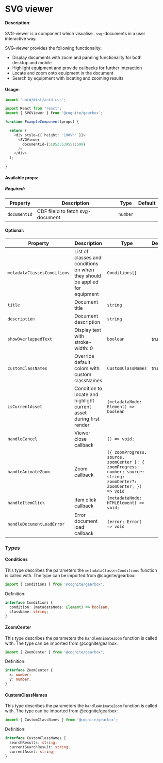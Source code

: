 # SVG viewer

<!-- STORY -->

#### Description:

SVG-viewer is a component which visualise `.svg`-documents in a user interactive way.

SVG-viewer provides the following functionality:
- Display documents with zoom and panning functionality for both desktop and mobile
- Highlight equipment and provide callbacks for further interaction
- Locate and zoom onto equipment in the document
- Search by equipment with locating and zooming results

#### Usage:

```typescript jsx
import 'antd/dist/antd.css';

import React from 'react';
import { SVGViewer } from '@cognite/gearbox';

function ExampleComponent(props) {

  return (
    <div style={{ height: '100vh' }}>
      <SVGViewer
        documentId={5185355395511590}
      />
    </div>
  );

}
```

#### Available props:
##### Required:

| Property              | Description                                 | Type                        | Default |
| --------------------- | ------------------------------------------- | --------------------------- | ------- |
| `documentId`            | CDF fileId to fetch svg-document            | `number` |         |

#### Optional:

| Property              | Description                                 | Type                        | Default |
| --------------------- | ------------------------------------------- | --------------------------- | ------- |
| `metadataClassesConditions`            | List of classes and conditions on when they should be applied for equipment            | `Conditions[]` |         |
| `title` | Document title  | `string`                  |   |
| `description` | Document description  | `string`                  |   |
| `showOverlappedText` | Display text with stroke-width: 0  | `boolean`                  | true |
| `customClassNames` | Override default colors with custom classNames  | `CustomClassNames`                  | true |
| `isCurrentAsset` | Condition to locate and highlight current asset during first render  | `(metadataNode: Element) => boolean`                  |   |
| `handleCancel` | Viewer close callback  | `() => void;`                  |   |
| `handleAnimateZoom` | Zoom callback  | `({ zoomProgress, source, zoomCenter }: { zoomProgress: number; source: string; zoomCenter?: ZoomCenter; }) => void`                  |   |
| `handleItemClick` | Item click callback  | `(metadataNode: HTMLElement) => void;`                  |   |
| `handleDocumentLoadError` | Error document load callback  | `(error: Error) => void`                  |   |


### Types

#### Conditions

This type describes the parameters the `metadataClassesConditions` function is called with.
The type can be imported from @cognite/gearbox:

```typescript
import { Conditions } from '@cognite/gearbox';
```

Definition:

```typescript
interface Conditions {
  condition: (metadataNode: Element) => boolean;
  className: string;
}

```

#### ZoomCenter

This type describes the parameters the `handleAnimateZoom` function is called with.
The type can be imported from @cognite/gearbox:

```typescript
import { ZoomCenter } from '@cognite/gearbox';
```

Definition:

```typescript
interface ZoomCenter {
  x: number;
  y: number;
}

```

#### CustomClassNames

This type describes the parameters the `handleAnimateZoom` function is called with.
The type can be imported from @cognite/gearbox:

```typescript
import { CustomClassNames } from '@cognite/gearbox';
```

Definition:

```typescript
interface CustomClassNames {
  searchResults: string;
  currentSearchResult: string;
  currentAsset: string;
}

```

